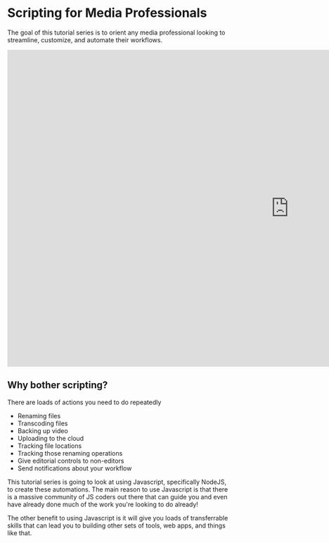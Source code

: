 # Scripting for Media Professionals

The goal of this tutorial series is to orient any media professional looking to streamline, customize, and automate their workflows.

<iframe width="1280" height="720" src="https://www.youtube.com/embed/VnBtgXezr-s" frameborder="0" allow="accelerometer; autoplay; encrypted-media; gyroscope; picture-in-picture" allowfullscreen></iframe>

## Why bother scripting?

There are loads of actions you need to do repeatedly

- Renaming files
- Transcoding files
- Backing up video
- Uploading to the cloud
- Tracking file locations
- Tracking those renaming operations
- Give editorial controls to non-editors
- Send notifications about your workflow

This tutorial series is going to look at using Javascript, specifically NodeJS, to create these automations. The main reason to use Javascript is that there is a massive community of JS coders out there that can guide you and even have already done much of the work you're looking to do already!

The other benefit to using Javascript is it will give you loads of transferrable skills that can lead you to building other sets of tools, web apps, and things like that. 
